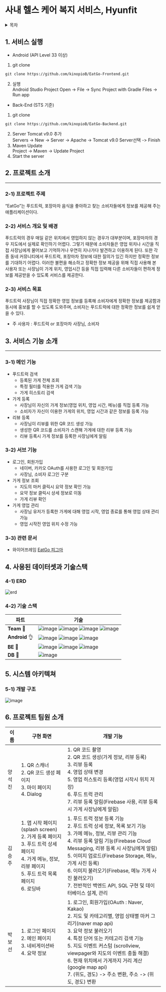# 사내 헬스 케어 복지 서비스, Hyunfit

<!-- 목차 -->
<details>
  <summary>목차</summary>
  <ol>
    <li><a href="#1-서비스-실행">서비스 실행</a></li>
    <li>
        <a href="#2-프로젝트-소개">프로젝트 소개</a>
        <ul>
            <li>1) 프로젝트 주제</li>
            <li>2) 서비스 개요 및 배경</li>
            <li>3) 서비스 목표</li>
        </ul>
    </li>
    <li>
        <a href="#3-서비스-기능-소개">서비스 기능 소개</a>
        <ul>
            <li>1) 메인 기능</li>
            <li>2) 서브 기능</li>
            <li>3) 관련 문서</li>
        </ul>
    </li>
    <li>
        <a href="#4-사용된-데이터셋과-기술스택">사용된 데이터셋과 기술스택</a>
        <ul>
            <li>1) 어떤 데이터셋을 어떻게 전처리하고 사용할것인지</li>
            <li>2) 어떤 방법, 라이브러리나 알고리즘을 사용할것인지</li>
        </ul>
    </li>
    <li>
        <a href="#5-시스템-아키텍쳐">시스템 아키텍쳐</a>
        <ul>
            <li>1) 개발 구조</li>
        </ul>
    </li>
    <li><a href="#6-프로젝트-팀원-소개">프로젝트 팀원 소개</a></li>
  </ol>
</details>

<h2 id="1-서비스-실행">1. 서비스 실행</h2>

* Android (API Level 33 이상)

1. git clone
```
git clone https://github.com/kinopioB/EatGo-Frontend.git
```
2. 실행  
Android Studio Project Open -> File -> Sync Project with Gradle Files -> Run app

* Back-End (STS 기준)
1. git clone
```
git clone https://github.com/kinopioB/EatGo-Backend.git
```
2. Server Tomcat v9.0 추가  
Servers -> New -> Server -> Apache -> Tomcat v9.0 Server선택 -> Finish
3. Maven Update  
Project -> Maven -> Update Project
4. Start the server

<h2 id="2-프로젝트-소개">2. 프로젝트 소개</h2>

---
### 2-1) 프로젝트 주제
“EatGo”는 푸드트럭, 포장마차 음식을 좋아하고 찾는 소비자들에게 정보를 제공해 주는 애플리케이션이다. 

### 2-2) 서비스 개요 및 배경
푸드트럭의 경우 매일 같은 위치에서 영업하지 않는 경우가 대부분이며, 포장마차의 경우 지도에서 실제로 확인하기 어렵다. 그렇기 때문에 소비자들은 영업 위치나 시간을 직접 사장님에게 물어보고 기억하거나 우연히 지나가다 발견하고 이용하게 된다. 또한 각종 동네 커뮤니티에서 푸드트럭, 포장마차 정보에 대한 질의가 있긴 하지만 정확한 정보를 기대하기 어렵다. 이러한 불편을 해소하고 정확한 정보 제공을 위해 직접 사용해 본 사용자 또는 사장님이 가게 위치, 영업시간 등을 직접 입력해 다른 소비자들이 편하게 정보를 제공받을 수 있도록 서비스를 제공한다.

### 2-3) 서비스 목표
푸드트럭 사장님이 직접 정확한 영업 정보를 등록해 소비자에게 정확한 정보를 제공함과 동시에 홍보를 할 수 있도록 도와주며, 소비자는 푸드트럭에 대한 정확한 정보를 쉽게 얻을 수 있다.

* 주 사용자 : 푸드트럭 or 포장마차 사장님, 소비자

<h2 id="3-서비스-기능-소개">3. 서비스 기능 소개</h2>

---

### 3-1) 메인 기능
* 푸드트럭 검색
  * 등록된 가게 전체 조회
  * 특정 필터를 적용한 가게 검색 기능
  * 가게 히스토리 검색
* 가게 등록
  * 사장님이 자신의 가게 정보(영업 위치, 영업 시간, 메뉴)를 직접 등록 가능
  * 소비자가 자신이 이용한 가게의 위치, 영업 시간과 같은 정보를 등록 가능
* 리뷰 등록
  * 사장님이 리뷰를 위한 QR 코드 생성 가능
  * 생성한 QR 코드를 소비자가 스캔해 가게에 대한 리뷰 등록 가능
  * 리뷰 등록시 가게 정보를 등록한 사장님에게 알림


### 3-2) 서브 기능
* 로그인, 회원가입
  * 네이버, 카카오 OAuth를 사용한 로그인 및 회원가입
  * 사장님, 소비자 로그인 구분
* 가게 정보 조회
  * 지도의 마커 클릭시 요약 정보 확인 가능
  * 요약 정보 클릭시 상세 정보로 이동
  * 가게 리뷰 확인
* 가게 영업 관리
  * 사장님 유저가 등록한 가게에 대해 영업 시작, 영업 종료를 통해 영업 상태 관리 가능
  * 영업 시작전 영업 위치 수정 가능

### 3-3) 관련 문서
- 와이어프레임
  [EatGo 피그마](https://www.figma.com/file/a6cFVUaw3ZbNe8NuT67fr8/EatGo?type=design&node-id=4-2&mode=design&t=57DrC0J2zENJNhtd-0)

<h2 id="4-사용된-데이터셋과-기술스택">4. 사용된 데이터셋과 기술스택</h2>

### 4-1) ERD
![erd](https://github.com/kinopioB/EatGo-Frontend/assets/55628887/2a3830b1-8d15-4670-a6ac-6ec69086f297)

### 4-2) 기술 스택

| 파트                         | 기술                                                                                                                                                                                                                                                                                                                                                                                                                                                                                                                                                                                                                                                                                                                                                                                                                                                                                                       |
| ---------------------------- | ---------------------------------------------------------------------------------------------------------------------------------------------------------------------------------------------------------------------------------------------------------------------------------------------------------------------------------------------------------------------------------------------------------------------------------------------------------------------------------------------------------------------------------------------------------------------------------------------------------------------------------------------------------------------------------------------------------------------------------------------------------------------------------------------------------------------------------------------------------------------------------------------------------- |
| **Team** :metal:             | ![image](https://img.shields.io/badge/github-181717?style=for-the-badge&logo=github&logoColor=white) ![image](https://img.shields.io/badge/Notion-000000?style=for-the-badge&logo=notion&logoColor=white) ![image](https://img.shields.io/badge/Discord-5865F2?style=for-the-badge&logo=discord&logoColor=white) ![image](https://img.shields.io/badge/Figma-F24E1E?style=for-the-badge&logo=figma&logoColor=white)                                                                                                                                                                                                                                                                                                                                                         |
| **Android** :ok_hand:             | ![image](https://img.shields.io/badge/kotlin-7F52FF?style=for-the-badge&logo=kotlin&logoColor=white) ![image](https://img.shields.io/badge/android-3DDC84?style=for-the-badge&logo=android&logoColor=white) ![image](https://img.shields.io/badge/firebase-FFCA28?style=for-the-badge&logo=firebase&logoColor=white) |
| **BE** :raised_back_of_hand: | ![image](https://img.shields.io/badge/java-007396?style=for-the-badge&logo=java&logoColor=white) ![image](https://img.shields.io/badge/spring-6DB33F?style=for-the-badge&logo=spring&logoColor=white) ![image](https://img.shields.io/badge/redis-DC382D?style=for-the-badge&logo=redis&logoColor=white)|
| **DB** :raised_back_of_hand: | ![image](https://img.shields.io/badge/oracle-F80000?style=for-the-badge&logo=oracle&logoColor=white)|

<h2 id="5-시스템-아키텍쳐">5. 시스템 아키텍쳐</h2>

### 5-1) 개발 구조
![image](https://github.com/kinopioB/EatGo-Frontend/assets/55628887/8a75e92a-a62f-486c-b893-b3a2327d1727)

<h2 id="6-프로젝트-팀원-소개">6. 프로젝트 팀원 소개</h2>

| 이름 | 구현 화면 | 개발 기능 |
| ---- | --------- | -------- |
| 양석진 | 1. QR 스캐너 <br> 2. QR 코드 생성 페이지 <br> 3. 마이 페이지 <br> 4. Dialog| 1. QR 코드 촬영 <br> 2. QR 코드 생성(가게 정보, 리뷰 등록) <br> 3. 리뷰 등록 <br> 4. 영업 상태 변경 <br> 5. 영업 히스토리 등록(영업 시작시 위치 저장) <br> 6. 푸드 트럭 관리 <br> 7. 리뷰 등록 알림(Firebase 사용, 리뷰 등록시 가게 사장님에게 알림)|
| 김승주 | 1. 앱 시작 페이지(splash screen) <br> 2. 가게 등록 페이지 <br> 3. 푸드 트럭 상세 페이지 <br> 4. 가게 메뉴, 정보, 리뷰 페이지 <br> 5. 푸드 트럭 목록 페이지 <br> 6. 로딩바 | 1. 푸드 트럭 정보 등록 기능 <br> 2. 푸드 트럭 상세 정보, 목록 보기 기능 <br> 3. 가메 메뉴, 정보, 리뷰 관리 기능 <br> 4. 리뷰 등록 알림 기능(Firebase Cloud Messaging, 리뷰 등록 시 사장님에게 알림) <br> 5. 이미지 업로드(Firebase Storage, 메뉴, 가게 사진 등록) <br> 6. 이미지 불러오기(Firebase, 메뉴 가게 사진 불러오기) <br> 7. 전반적인 백엔드 API, SQL 구현 및 데이터베이스 설계, 관리 |
| 박보선 | 1. 로그인 페이지 <br> 2. 메인 페이지 <br> 3. 네비게이션바 <br> 4. 요약 정보 | 1. 로그인, 회원가입(OAuth : Naver, Kakao) <br> 2. 지도 및 카테고리별, 영업 상태별 마커 그리기(naver map api) <br> 3. 요약 정보 불러오기 <br> 4. 특정 단어 또는 카테고리 검색 기능 <br> 5. 지도 이벤트 커스텀 (scrollview, viewpager와 지도의 이벤트 충돌 해결) <br> 6. 현재 위치에서 가게까지 거리 계산(google map api) <br> 7. (위도, 경도) -> 주소 변환, 주소 -> (위도, 경도) 변환 |
